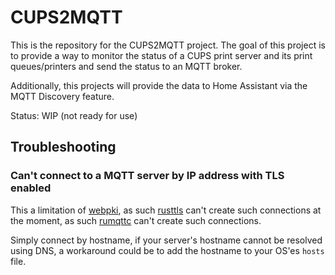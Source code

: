 # CUPS2MQTT

This is the repository for the CUPS2MQTT project. The goal of this project is to provide a way to monitor the status of a CUPS print server and its print queues/printers and send the status to an MQTT broker.

Additionally, this projects will provide the data to Home Assistant via the MQTT Discovery feature.

Status: WIP (not ready for use)

## Troubleshooting

### Can't connect to a MQTT server by IP address with TLS enabled

This a limitation of [webpki](https://github.com/briansmith/webpki/issues/54), as such [rusttls](https://github.com/rustls/rustls/issues/184) can't create such connections at the moment, as such [rumqttc](https://docs.rs/rumqttc/latest/rumqttc/) can't create such connections.

Simply connect by hostname, if your server's hostname cannot be resolved using DNS, a workaround could be to add the hostname to your OS'es `hosts` file.
